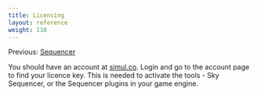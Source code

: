 ```yaml
---
title: Licensing
layout: reference
weight: 110
---
```



Previous: [Sequencer](/sequencer)

You should have an account at [simul.co](https://simul.co/login/). Login and go to the account page to find your licence key. This is needed to activate the tools - Sky Sequencer, or the Sequencer plugins in your game engine.